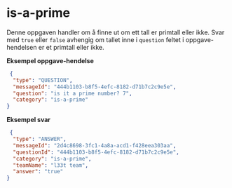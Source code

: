 # is-a-prime

Denne oppgaven handler om å finne ut om ett tall er primtall eller ikke. Svar med `true` eller `false` avhengig om
tallet inne i `question` feltet i oppgave-hendelsen er et primtall eller ikke.

**Eksempel oppgave-hendelse**

```json
 {
  "type": "QUESTION",
  "messageId": "444b1103-b8f5-4efc-8182-d71b7c2c9e5e",
  "question": "is it a prime number? 7",
  "category": "is-a-prime"
}
```

**Eksempel svar**

```json
 {
  "type": "ANSWER",
  "messageId": "2d4c8698-3fc1-4a8a-acd1-f428eea303aa",
  "questionId": "444b1103-b8f5-4efc-8182-d71b7c2c9e5e",
  "category": "is-a-prime",
  "teamName": "l33t team",
  "answer": "true"
}
```
